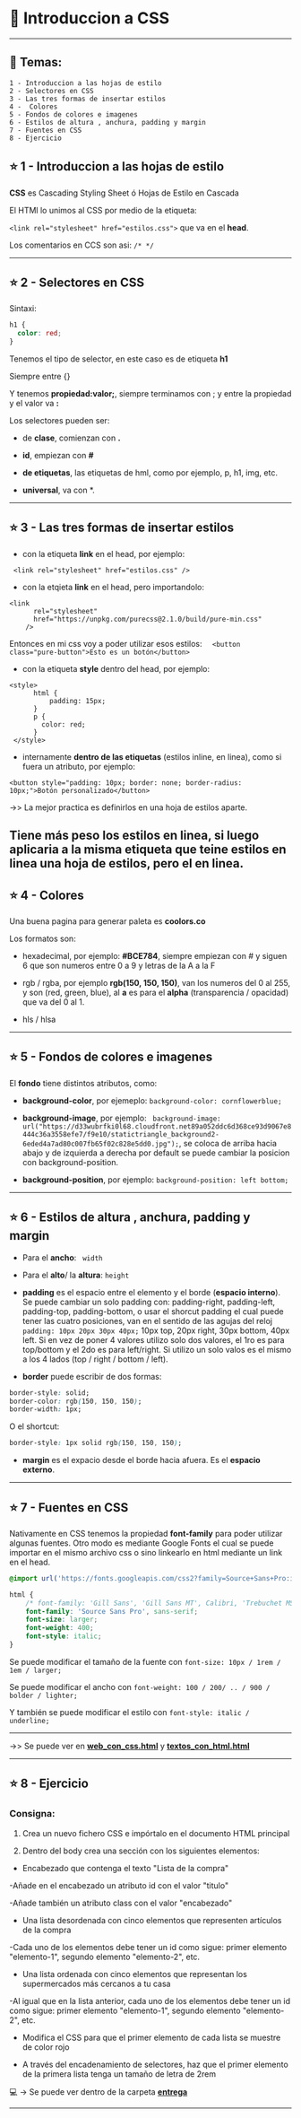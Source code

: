 # :star2:  Introduccion a CSS

---

## :book: Temas:

```
1 - Introduccion a las hojas de estilo
2 - Selectores en CSS
3 - Las tres formas de insertar estilos
4 -  Colores
5 - Fondos de colores e imagenes
6 - Estilos de altura , anchura, padding y margin
7 - Fuentes en CSS
8 - Ejercicio
```

## :star: 1 - Introduccion a las hojas de estilo

**CSS** es Cascading Styling Sheet ó Hojas de Estilo en Cascada


El HTMl lo unimos al CSS por medio de la etiqueta:

```<link rel="stylesheet" href="estilos.css">``` que va en el **head**.

Los comentarios en CCS son asi: ```/* */```

---

## :star: 2 - Selectores en CSS

Sintaxi:

```CSS
h1 {
  color: red;
}
```

Tenemos el tipo de selector, en este caso es de etiqueta **h1**

Siempre entre {}

Y tenemos **propiedad:valor;**, siempre terminamos con ; y entre la propiedad y el valor va **:**

Los selectores pueden ser:

- de **clase**, comienzan con **.**

- **id**, empiezan con **#**

- **de etiquetas**, las etiquetas de hml, como por ejemplo, p, h1, img, etc.

- **universal**, va con *.

---

## :star: 3 - Las tres formas de insertar estilos

- con la etiqueta **link** en el head, por ejemplo:

``` <link rel="stylesheet" href="estilos.css" />```

- con la etqieta **link** en el head, pero importandolo:
```
<link
      rel="stylesheet"
      href="https://unpkg.com/purecss@2.1.0/build/pure-min.css"
    />
```

Entonces en mi css voy a poder utilizar esos estilos: ```  <button class="pure-button">Esto es un botón</button>```

- con la etiqueta **style** dentro del head, por ejemplo:

```
<style>
      html {
          padding: 15px;
      }
      p {
        color: red;
      }
 </style>
 ```
 
 - internamente **dentro de las etiquetas** (estilos inline, en linea), como si fuera un atributo, por ejemplo:

 ```<button style="padding: 10px; border: none; border-radius: 10px;">Botón personalizado</button>```

 ->> La mejor practica es definirlos en una hoja de estilos aparte.

 Tiene más peso los estilos en linea, si luego aplicaria a la misma etiqueta que teine estilos en linea una hoja de estilos, pero el en linea.
---

## :star: 4 -  Colores

Una buena pagina para generar paleta es **coolors.co**

Los formatos son:

- hexadecimal, por ejemplo: **#BCE784**, siempre empiezan con # y siguen 6 que son numeros entre 0 a 9 y letras de la A a la F 

- rgb / rgba, por ejemplo **rgb(150, 150, 150)**, van los numeros del 0 al 255, y son (red, green, blue), al **a** es para el **alpha** (transparencia / opacidad) que va del 0 al 1.

- hls / hlsa

---

## :star: 5 - Fondos de colores e imagenes

El **fondo** tiene distintos atributos, como:

- **background-color**, por ejemeplo: ```background-color: cornflowerblue;```

- **background-image**, por ejemplo: ``` background-image: url("https://d33wubrfki0l68.cloudfront.net89a052ddc6d368ce93d9067e8444c36a3558efe7/f9e10/statictriangle_background2-6eded4a7ad80c007fb65f02c828e5dd0.jpg");```, se coloca de arriba hacia abajo y de izquierda a derecha por default se puede cambiar la posicion con background-position.

- **background-position**, por ejemplo: ```background-position: left bottom; ```

---

## :star: 6 - Estilos de altura , anchura, padding y margin

- Para el **ancho**: ``` width```

- Para el **alto**/ la **altura**: ```height```

- **padding** es el espacio entre el elemento y el borde (**espacio interno**). Se puede cambiar un solo padding con: padding-right, padding-left, padding-top, padding-bottom, o usar el shorcut padding el cual puede tener las cuatro posiciones, van en el sentido de las agujas del reloj ```padding: 10px 20px 30px 40px;``` 10px top, 20px right, 30px bottom, 40px left. Si en vez de poner 4 valores utilizo solo dos valores, el 1ro es para top/bottom y el 2do es para left/right. Si utilizo un solo valos es el mismo a los 4 lados (top / right / bottom / left).

- **border** puede escribir de dos formas:

```CSS
border-style: solid;
border-color: rgb(150, 150, 150);
border-width: 1px;
````

O el shortcut:

```CSS
border-style: 1px solid rgb(150, 150, 150);
```

- **margin** es el expacio desde el borde hacia afuera. Es el **espacio externo**.

---


## :star: 7 - Fuentes en CSS

Nativamente en CSS tenemos la propiedad **font-family** para poder utilizar algunas fuentes. Otro modo es mediante Google Fonts el cual se puede importar en el mismo archivo css o sino linkearlo en html mediante un link en el head.


```CSS
@import url('https://fonts.googleapis.com/css2?family=Source+Sans+Pro:ital,wght@0,300;0,400;0,600;1,400&display=swap');

html {
    /* font-family: 'Gill Sans', 'Gill Sans MT', Calibri, 'Trebuchet MS', sans-serif; */
    font-family: 'Source Sans Pro', sans-serif;
    font-size: larger;
    font-weight: 400;
    font-style: italic;
}
```

Se puede modificar el tamaño de la fuente con ```font-size: 10px / 1rem / 1em / larger;```

Se puede modificar el ancho con ```font-weight: 100 / 200/ .. / 900 / bolder / lighter;```

Y también se puede modificar el estilo con ```font-style: italic / underline;```

---

->> Se puede ver en [**web_con_css.html**](https://github.com/eugenia1984/open_bootcamp/blob/main/02_html_css/04_intro_css/web_con_css.html) y [**textos_con_html.html**](https://github.com/eugenia1984/open_bootcamp/blob/main/02_html_css/04_intro_css/web_con_css.html)


---

## :star: 8 - Ejercicio

### Consigna:

1. Crea un nuevo fichero CSS e impórtalo en el documento HTML principal

2. Dentro del body crea una sección con los siguientes elementos:

- Encabezado que contenga el texto "Lista de la compra"

-Añade en el encabezado un atributo id con el valor "titulo"

-Añade también un atributo class con el valor "encabezado"

- Una lista desordenada con cinco elementos que representen artículos de la compra

-Cada uno de los elementos debe tener un id como sigue: primer elemento "elemento-1", segundo elemento "elemento-2", etc.

- Una lista ordenada con cinco elementos que representan los supermercados más cercanos a tu casa

-Al igual que en la lista anterior, cada uno de los elementos debe tener un id como sigue: primer elemento "elemento-1", segundo elemento "elemento-2", etc.

- Modifica el CSS para que el primer elemento de cada lista se muestre de color rojo

- A través del encadenamiento de selectores, haz que el primer elemento de la primera lista tenga un tamaño de letra de 2rem


:computer: -> Se puede ver dentro de la carpeta [**entrega**](https://github.com/eugenia1984/open_bootcamp/tree/main/02_html_css/04_intro_css/entrega)


---
